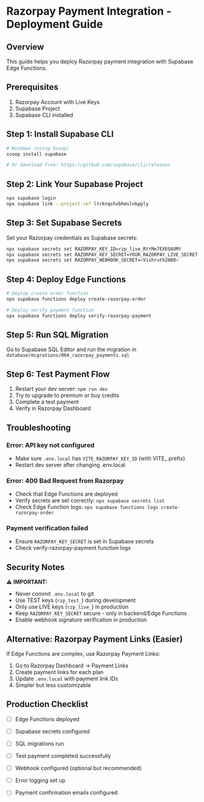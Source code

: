 # Razorpay Payment Integration - Deployment Guide

## Overview
This guide helps you deploy Razorpay payment integration with Supabase Edge Functions.

## Prerequisites
1. Razorpay Account with Live Keys
2. Supabase Project
3. Supabase CLI installed

## Step 1: Install Supabase CLI

```bash
# Windows (using Scoop)
scoop install supabase

# Or download from: https://github.com/supabase/cli/releases
```

## Step 2: Link Your Supabase Project

```bash
npx supabase login
npx supabase link --project-ref ltrknqshxbhmslnkpply
```

## Step 3: Set Supabase Secrets

Set your Razorpay credentials as Supabase secrets:

```bash
npx supabase secrets set RAZORPAY_KEY_ID=rzp_live_RYrMe7EXEQ4UMt
npx supabase secrets set RAZORPAY_KEY_SECRET=YOUR_RAZORPAY_LIVE_SECRET
npx supabase secrets set RAZORPAY_WEBHOOK_SECRET=<Vishruth2008>
```

## Step 4: Deploy Edge Functions

```bash
# Deploy create order function
npx supabase functions deploy create-razorpay-order

# Deploy verify payment function
npx supabase functions deploy verify-razorpay-payment
```

## Step 5: Run SQL Migration

Go to Supabase SQL Editor and run the migration in `database/migrations/004_razorpay_payments.sql`

## Step 6: Test Payment Flow

1. Restart your dev server: `npm run dev`
2. Try to upgrade to premium or buy credits
3. Complete a test payment
4. Verify in Razorpay Dashboard

## Troubleshooting

### Error: API key not configured
- Make sure `.env.local` has `VITE_RAZORPAY_KEY_ID` (with VITE_ prefix)
- Restart dev server after changing .env.local

### Error: 400 Bad Request from Razorpay
- Check that Edge Functions are deployed
- Verify secrets are set correctly: `npx supabase secrets list`
- Check Edge Function logs: `npx supabase functions logs create-razorpay-order`

### Payment verification failed
- Ensure `RAZORPAY_KEY_SECRET` is set in Supabase secrets
- Check verify-razorpay-payment function logs

## Security Notes

⚠️ **IMPORTANT:**
- Never commit `.env.local` to git
- Use TEST keys (`rzp_test_`) during development
- Only use LIVE keys (`rzp_live_`) in production
- Keep `RAZORPAY_KEY_SECRET` secure - only in backend/Edge Functions
- Enable webhook signature verification in production

## Alternative: Razorpay Payment Links (Easier)

If Edge Functions are complex, use Razorpay Payment Links:
1. Go to Razorpay Dashboard → Payment Links
2. Create payment links for each plan
3. Update `.env.local` with payment link IDs
4. Simpler but less customizable

## Production Checklist

- [ ] Edge Functions deployed
- [ ] Supabase secrets configured
- [ ] SQL migrations run
- [ ] Test payment completed successfully
- [ ] Webhook configured (optional but recommended)
- [ ] Error logging set up
- [ ] Payment confirmation emails configured

